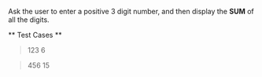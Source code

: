 Ask the user to enter a positive 3 digit number, and then display the **SUM** of all the digits. 

** Test Cases **
> 123
> 6

> 456
> 15
